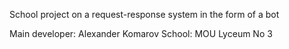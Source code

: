 School project on a request-response system in the form of a bot

Main developer: Alexander Komarov
School: MOU Lyceum No 3
